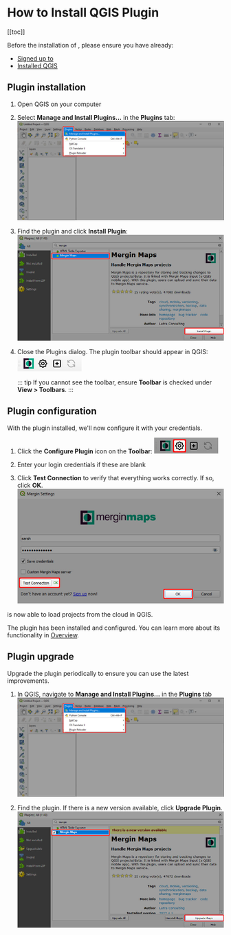 # How to Install QGIS Plugin
[[toc]]

Before the installation of <QGISPluginName />, please ensure you have already:
* [Signed up to <MainPlatformName />](../sign-up-to-mergin-maps/)
* [Installed QGIS](../install-qgis/)

## Plugin installation
1. Open QGIS on your computer
2. Select **Manage and Install Plugins...** in the **Plugins** tab:
   ![QGIS Manage and Install Plugins](./qgis-plugins-manage-and-install.jpg "QGIS Manage and Install Plugins")

3. Find the **<MainPlatformName />** plugin and click **Install Plugin**:
   ![Mergin Maps Plugin Installation](./find-and-install-mergin.jpg "Mergin Maps Plugin Installation")

4. Close the Plugins dialog. The <MainPlatformName /> plugin toolbar should appear in QGIS:
   ![Mergin Maps Plugin Toolbar in QGIS](./mergin-toolbar.jpg "Mergin Maps Plugin Toolbar in QGIS")
   
   ::: tip
   If you cannot see the toolbar, ensure **<MainPlatformName /> Toolbar** is checked under **View > Toolbars**.
   :::

## Plugin configuration

With the plugin installed, we'll now configure it with your <MainPlatformNameLink /> credentials.

1. Click the **Configure <MainPlatformName /> Plugin** icon on the **<MainPlatformName /> Toolbar**:
   ![Configure Mergin Maps Plugin](./qgis-configure-mergin-plugin.jpg "Configure Mergin Maps Plugin")

2. Enter your login credentials if these are blank

3. Click **Test Connection** to verify that everything works correctly. If so, click **OK**.
   ![Mergin Maps Plugin in QGIS credentials](./qgis-mergin-settings.jpg "Mergin Maps Plugin in QGIS credentials")

<QGISPluginName /> is now able to load projects from the cloud in QGIS.

The plugin has been installed and configured. You can learn more about its functionality in [<QGISPluginName /> Overview](../../manage/plugin-sync-project/).

## Plugin upgrade
Upgrade the plugin periodically to ensure you can use the latest improvements.

1. In QGIS, navigate to **Manage and Install Plugins...** in the **Plugins** tab
   ![QGIS Manage and Install Plugins](./qgis-plugins-manage-and-install.jpg "QGIS Manage and Install Plugins")
   
2. Find the **<MainPlatformName />** plugin. If there is a new version available, click **Upgrade Plugin**.
   ![Upgrade Mergin Maps plugin for QGIS](./plugin-upgrade.jpg "Upgrade Mergin Maps plugin for QGIS")
